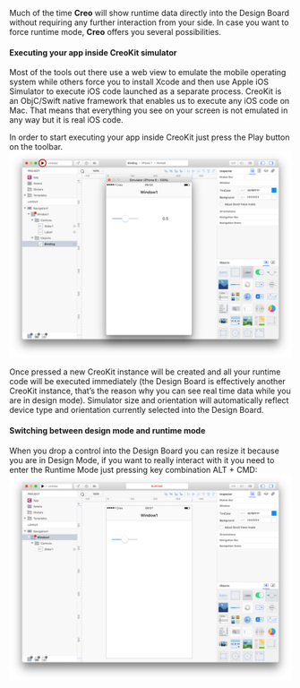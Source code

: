 Much of the time **Creo** will show runtime data directly into the Design Board without requiring any further interaction from your side. In case you want to force runtime mode, **Creo** offers you several possibilities.


#### Executing your app inside CreoKit simulator
Most of the tools out there use a web view to emulate the mobile operating system while others force you to install Xcode and then use Apple iOS Simulator to execute iOS code launched as a separate process. CreoKit is an ObjC/Swift native framework that enables us to execute any iOS code on Mac. That means that everything you see on your screen is not emulated in any way but it is real iOS code.


In order to start executing your app inside CreoKit just press the Play button on the toolbar.
![Creo](../images/creo/runtime-mode-2.png)

Once pressed a new CreoKit instance will be created and all your runtime code will be executed immediately (the Design Board is effectively another CreoKit instance, that’s the reason why you can see real time data while you are in design mode). Simulator size and orientation will automatically reflect device type and orientation currently selected into the Design Board.


#### Switching between design mode and runtime mode
When you drop a control into the Design Board you can resize it because you are in Design Mode, if you want to really interact with it you need to enter the Runtime Mode just pressing key combination ALT + CMD:
![Creo](../images/creo/runtime-mode.png)

